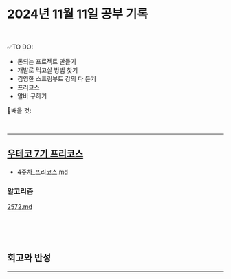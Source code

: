 # 2024년 11월 11일 공부 기록 

<br>

✅TO DO: 

- 돈되는 프로젝트 만들기
- 개발로 먹고살 방법 찾기
- 김영한 스프링부트 강의 다 듣기
- 프리코스
- 알바 구하기


💭배울 것:


<br>

---



## [우테코 7기 프리코스](..%2F..%2F..%2F%EC%9A%B0%EC%95%84%ED%95%9C%ED%85%8C%ED%81%AC%EC%BD%94%EC%8A%A4%2F%EC%9A%B0%ED%85%8C%EC%BD%94_7%EA%B8%B0%2F%ED%94%84%EB%A6%AC%EC%BD%94%EC%8A%A4%2F7%EA%B8%B0_%ED%94%84%EB%A6%AC%EC%BD%94%EC%8A%A4.md)

- [4주차_프리코스.md](..%2F..%2F..%2F%EC%9A%B0%EC%95%84%ED%95%9C%ED%85%8C%ED%81%AC%EC%BD%94%EC%8A%A4%2F%EC%9A%B0%ED%85%8C%EC%BD%94_7%EA%B8%B0%2F%ED%94%84%EB%A6%AC%EC%BD%94%EC%8A%A4%2F4%EC%A3%BC%EC%B0%A8%2F4%EC%A3%BC%EC%B0%A8_%ED%94%84%EB%A6%AC%EC%BD%94%EC%8A%A4.md)




### 알고리즘

[2572.md](..%2F..%2F..%2FAlgorithm%2FSolvedProblem%2F%EB%9E%9C%EB%8D%A4%EB%A7%88%EB%9D%BC%ED%86%A4%2F021%7E040%2F%EC%BD%94%EC%8A%A4-023%2F2572%2F2572.md)

<br><br><br>





## 회고와 반성

---
